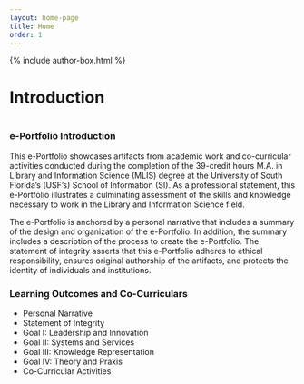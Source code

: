 ```yaml
---
layout: home-page
title: Home
order: 1
---
```

{% include author-box.html %}

<body>

<h1>Introduction</h1>

<img class="img-fluid" src="https://eoroyal26.github.io/assets/img/Placeholder_750-500.png" alt="">

<h3 class="my-3">e-Portfolio Introduction</h3>

<p>This e-Portfolio showcases artifacts from academic work and co-curricular activities conducted during the completion of the 39-credit hours M.A. in Library and Information Science (MLIS) degree at the University of South Florida’s (USF’s) School of Information (SI). As a professional statement, this e-Portfolio illustrates a culminating assessment of the skills and knowledge necessary to work in the Library and Information Science field.</p>

<p>The e-Portfolio is anchored by a personal narrative that includes a summary of the design and organization of the e-Portfolio. In addition, the summary includes a description of the process to create the e-Portfolio. The statement of integrity asserts that this e-Portfolio adheres to ethical responsibility, ensures original authorship of the artifacts, and protects the identity of individuals and institutions.</p>


<h3>Learning Outcomes and Co-Curriculars</h3>
<ul>
<li>Personal Narrative</li>
<li>Statement of Integrity</li>
<li>Goal I: Leadership and Innovation</li>
<li>Goal II: Systems and Services</li>
<li>Goal III: Knowledge Representation</li>
<li>Goal IV: Theory and Praxis</li>
<li>Co-Curricular Activities</li>
</ul>

</body>
</html>
